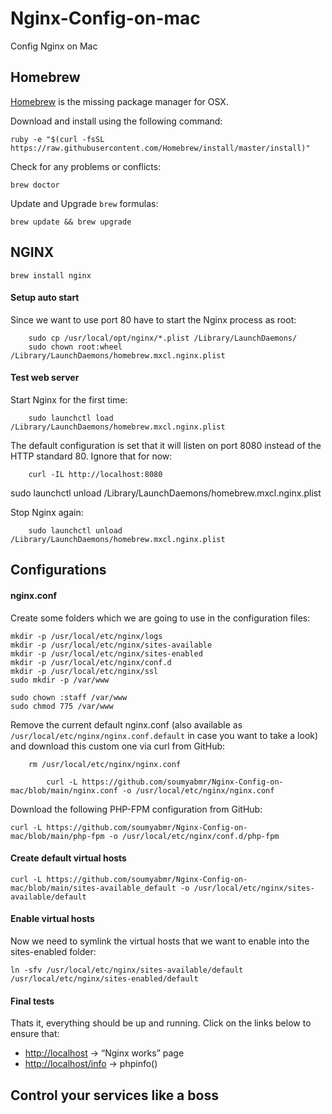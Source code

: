 # Nginx-Config-on-mac
Config Nginx on Mac


## Homebrew 
[Homebrew](http://brew.sh/) is the missing package manager for OSX. 

Download and install using the following command:

	ruby -e "$(curl -fsSL https://raw.githubusercontent.com/Homebrew/install/master/install)"
    
Check for any problems or conflicts:

    brew doctor
    
Update and Upgrade `brew` formulas:

    brew update && brew upgrade


## NGINX

    brew install nginx
   
#### Setup auto start

Since we want to use port 80 have to start the Nginx process as root:
```
	sudo cp /usr/local/opt/nginx/*.plist /Library/LaunchDaemons/
	sudo chown root:wheel /Library/LaunchDaemons/homebrew.mxcl.nginx.plist
``` 
#### Test web server

Start Nginx for the first time:
```
	sudo launchctl load /Library/LaunchDaemons/homebrew.mxcl.nginx.plist
```
The default configuration is set that it will listen on port 8080 instead of the HTTP standard 80. Ignore that for now:
```
	curl -IL http://localhost:8080
```

sudo launchctl unload /Library/LaunchDaemons/homebrew.mxcl.nginx.plist

Stop Nginx again:
```
	sudo launchctl unload /Library/LaunchDaemons/homebrew.mxcl.nginx.plist
```
## Configurations

#### nginx.conf

Create some folders which we are going to use in the configuration files:

```
mkdir -p /usr/local/etc/nginx/logs
mkdir -p /usr/local/etc/nginx/sites-available
mkdir -p /usr/local/etc/nginx/sites-enabled
mkdir -p /usr/local/etc/nginx/conf.d
mkdir -p /usr/local/etc/nginx/ssl
sudo mkdir -p /var/www
 
sudo chown :staff /var/www
sudo chmod 775 /var/www
```

Remove the current default nginx.conf (also available as `/usr/local/etc/nginx/nginx.conf.default` in case you want to take a look) and download this custom one via curl from GitHub:

```
	rm /usr/local/etc/nginx/nginx.conf
    
        curl -L https://github.com/soumyabmr/Nginx-Config-on-mac/blob/main/nginx.conf -o /usr/local/etc/nginx/nginx.conf

```
Download the following PHP-FPM configuration from GitHub:
```
curl -L https://github.com/soumyabmr/Nginx-Config-on-mac/blob/main/php-fpm -o /usr/local/etc/nginx/conf.d/php-fpm

```
#### Create default virtual hosts
```
curl -L https://github.com/soumyabmr/Nginx-Config-on-mac/blob/main/sites-available_default -o /usr/local/etc/nginx/sites-available/default
```
#### Enable virtual hosts

Now we need to symlink the virtual hosts that we want to enable into the sites-enabled folder:

```
ln -sfv /usr/local/etc/nginx/sites-available/default /usr/local/etc/nginx/sites-enabled/default

```

#### Final tests

Thats it, everything should be up and running. Click on the links below to ensure that:

- [http://localhost](http://localhost) → “Nginx works” page
- [http://localhost/info](http://localhost/info) → phpinfo() 

## Control your services like a boss





